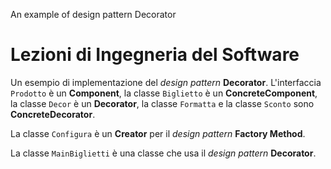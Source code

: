 An example of design pattern Decorator

# Lezioni di Ingegneria del Software

Un esempio di implementazione del *design pattern* **Decorator**. L'interfaccia `Prodotto` è un **Component**, la classe `Biglietto` è un **ConcreteComponent**, la classe `Decor` è un **Decorator**, la classe `Formatta` e la classe `Sconto` sono **ConcreteDecorator**.

La classe `Configura` è un **Creator** per il *design pattern* **Factory Method**.

La classe `MainBiglietti` è una classe che usa il *design pattern* **Decorator**.
